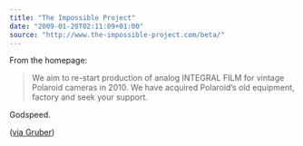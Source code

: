 ```yaml
---
title: "The Impossible Project"
date: "2009-01-20T02:11:09+01:00"
source: "http://www.the-impossible-project.com/beta/"
---
```


From the homepage:

> We aim to re-start production of analog INTEGRAL FILM for vintage Polaroid cameras in 2010. We have acquired Polaroid’s old equipment, factory and seek your support.

Godspeed.

([via Gruber](http://daringfireball.net/linked/2009/01/19/impossible))
